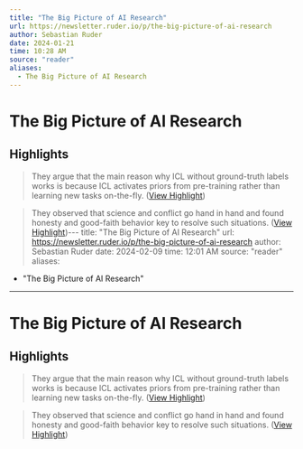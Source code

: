 ```yaml
---
title: "The Big Picture of AI Research"
url: https://newsletter.ruder.io/p/the-big-picture-of-ai-research
author: Sebastian Ruder
date: 2024-01-21
time: 10:28 AM
source: "reader"
aliases:
  - The Big Picture of AI Research
---
```

# The Big Picture of AI Research

## Highlights
> They argue that the main reason why ICL without ground-truth labels works is because ICL activates priors from pre-training rather than learning new tasks on-the-fly. ([View Highlight](https://read.readwise.io/read/01hmk3jp349kt01bm1yzf9e4rv))

> They observed that science and conflict go hand in hand and found honesty and good-faith behavior key to resolve such situations. ([View Highlight](https://read.readwise.io/read/01hmk3r2wdpxfhrzn0mm13f3ty))---
title: "The Big Picture of AI Research"
url: https://newsletter.ruder.io/p/the-big-picture-of-ai-research
author: Sebastian Ruder
date: 2024-02-09
time: 12:01 AM
source: "reader"
aliases:
  - "The Big Picture of AI Research"
---
# The Big Picture of AI Research

## Highlights
> They argue that the main reason why ICL without ground-truth labels works is because ICL activates priors from pre-training rather than learning new tasks on-the-fly. ([View Highlight](https://read.readwise.io/read/01hmk3jp349kt01bm1yzf9e4rv))

> They observed that science and conflict go hand in hand and found honesty and good-faith behavior key to resolve such situations. ([View Highlight](https://read.readwise.io/read/01hmk3r2wdpxfhrzn0mm13f3ty))

